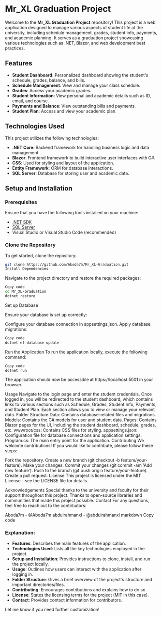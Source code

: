 # Mr_XL Graduation Project

Welcome to the **Mr_XL Graduation Project** repository! This project is a web application designed to manage various aspects of student life at the university, including schedule management, grades, student info, payments, and academic planning. It serves as a graduation project showcasing various technologies such as .NET, Blazor, and web development best practices.

## Features

- **Student Dashboard**: Personalized dashboard showing the student's schedule, grades, balance, and bills.
- **Schedule Management**: View and manage your class schedule.
- **Grades**: Access your academic grades.
- **Student Information**: View personal and academic details such as ID, email, and course.
- **Payments and Balance**: View outstanding bills and payments.
- **Student Plan**: Access and view your academic plan.

## Technologies Used

This project utilizes the following technologies:
- **.NET Core**: Backend framework for handling business logic and data management.
- **Blazor**: Frontend framework to build interactive user interfaces with C#.
- **CSS**: Used for styling and layout of the application.
- **Entity Framework**: ORM for database interactions.
- **SQL Server**: Database for storing user and academic data.

## Setup and Installation

### Prerequisites

Ensure that you have the following tools installed on your machine:

- [.NET SDK](https://dotnet.microsoft.com/download)
- [SQL Server](https://www.microsoft.com/en-us/sql-server)
- Visual Studio or Visual Studio Code (recommended)

### Clone the Repository

To get started, clone the repository:

```bash
git clone https://github.com/Aboda7m/Mr_XL-Graduation.git
Install Dependencies
```
Navigate to the project directory and restore the required packages:

```bash
Copy code
cd Mr_XL-Graduation
dotnet restore
```
Set up Database

Ensure your database is set up correctly:

Configure your database connection in appsettings.json.
Apply database migrations:
```bash
Copy code
dotnet ef database update
```
Run the Application
To run the application locally, execute the following command:

```bash
Copy code
dotnet run
```
The application should now be accessible at https://localhost:5001 in your browser.

Usage
Navigate to the login page and enter the student credentials.
Once logged in, you will be redirected to the student dashboard, which contains links to various sections such as Schedule, Grades, Student Info, Payments, and Student Plan.
Each section allows you to view or manage your relevant data.
Folder Structure
Data: Contains database-related files and migrations.
Models: Contains the C# models for user and student data.
Pages: Contains Blazor pages for the UI, including the student dashboard, schedule, grades, etc.
wwwroot/css: Contains CSS files for styling.
appsettings.json: Configuration file for database connections and application settings.
Program.cs: The main entry point for the application.
Contributing
We welcome contributions! If you would like to contribute, please follow these steps:

Fork the repository.
Create a new branch (git checkout -b feature/your-feature).
Make your changes.
Commit your changes (git commit -am 'Add new feature').
Push to the branch (git push origin feature/your-feature).
Create a pull request.
License
This project is licensed under the MIT License - see the LICENSE file for details.

Acknowledgements
Special thanks to the university and faculty for their support throughout this project.
Thanks to open-source libraries and communities that made this project possible.
Contact
For any questions, feel free to reach out to the contributors:

Aboda7m - @Aboda7m
abdulrahmanxl - @abdulrahmanxl
markdown
Copy code

### Explanation:

- **Features**: Describes the main features of the application.
- **Technologies Used**: Lists all the key technologies employed in the project.
- **Setup and Installation**: Provides instructions to clone, install, and run the project locally.
- **Usage**: Outlines how users can interact with the application after logging in.
- **Folder Structure**: Gives a brief overview of the project's structure and important directories/files.
- **Contributing**: Encourages contributions and explains how to do so.
- **License**: States the licensing terms for the project (MIT in this case).
- **Contact**: Provides contact information for contributors.

Let me know if you need further customization!